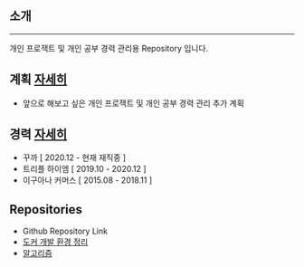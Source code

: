 ## 소개

---
개인 프로잭트 및 개인 공부 경력 관리용 Repository 입니다.

## 계획 [자세히](plan/README.md)
 - 앞으로 해보고 싶은 개인 프로잭트 및 개인 공부 경력 관리 추가 계획

## 경력 [자세히](career/README.md)
 -  꾸까 [ 2020.12 - 현재 재직중 ]
 -  트리플 하이엠 [ 2019.10 - 2020.12 ]
 -  이구아나 커머스 [ 2015.08 - 2018.11 ]

## Repositories
 - Github Repository Link
 - [도커 개발 환경 정리](https://github.com/dlwoghd/environment)
 - [알고리즘](https://github.com/dlwoghd/algorithm)
